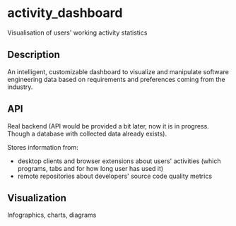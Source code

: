 # activity_dashboard
Visualisation of users' working activity statistics

## Description
An intelligent, customizable dashboard to visualize and manipulate software engineering data based on requirements and preferences coming from the industry.

## API
Real backend (API would be provided a bit later, now it is in progress. Though a database with collected data already exists).

Stores information from:
- desktop clients and browser extensions about users' activities (which programs, tabs and for how long user has used it)
- remote repositories about developers' source code quality metrics

## Visualization
Infographics, charts, diagrams
